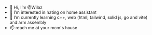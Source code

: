 - 👋 Hi, I’m @Wilaz
- 👀 I’m interested in hating on home assistant
- 🌱 I’m currently learning c++, web (html, tailwind, solid js, go and vite) and arm assembly
- 📫 reach me at your mom's house
